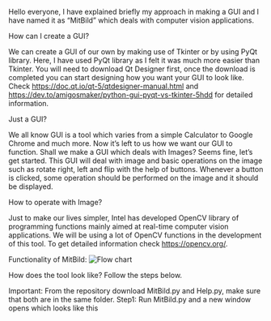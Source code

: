 Hello everyone, I have explained briefly my approach in making a GUI and I have named it as “MitBild” which deals with computer vision applications.  

How can I create a GUI?

We can create a GUI of our own by making use of Tkinter or by using PyQt library. Here, I have used PyQt library as I felt it was much more easier than Tkinter. You will need to download Qt Designer first, once the download is completed you can start designing how you want your GUI to look like. Check https://doc.qt.io/qt-5/qtdesigner-manual.html and https://dev.to/amigosmaker/python-gui-pyqt-vs-tkinter-5hdd for detailed information.

Just a GUI? 

We all know GUI is a tool which varies from a simple Calculator to Google Chrome and much more. Now it’s left to us how we want our GUI to function. Shall we make a GUI which deals with Images? Seems fine, let’s get started.
This GUI will deal with image and basic operations on the image such as rotate right, left and flip with the help of buttons. Whenever a button is clicked, some operation should be performed on the image and it should be displayed.

How to operate with Image?

Just to make our lives simpler, Intel has developed OpenCV library of programming functions mainly aimed at real-time computer vision applications. We will be using a lot of OpenCV functions in the development of this tool. To get detailed information check  https://opencv.org/.

Functionality of MitBild:
![Flow chart](https://user-images.githubusercontent.com/63425115/81398766-7f241c80-9147-11ea-9c7c-17880ebef0d3.JPG)

How does the tool look like? Follow the steps below.

Important: From the repository download MitBild.py and Help.py, make sure that both are in the same folder. 
Step1: 
Run MitBild.py and a new window opens which looks like this















